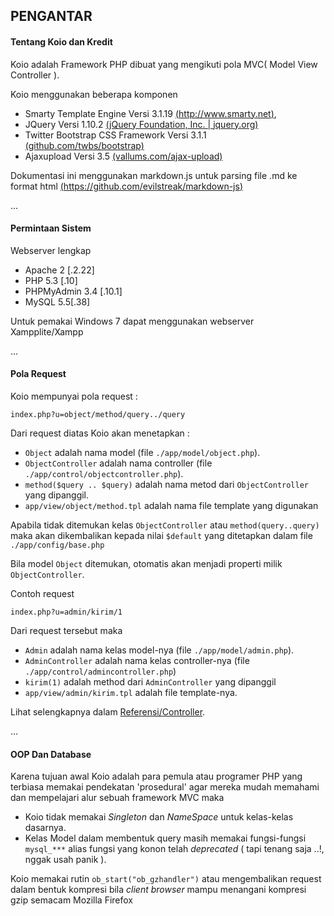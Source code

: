 ## PENGANTAR

#### Tentang Koio dan Kredit

Koio adalah Framework PHP dibuat yang mengikuti pola MVC( Model View Controller ).

Koio menggunakan beberapa komponen

- Smarty Template Engine Versi 3.1.19 [(http://www.smarty.net)](http://www.smarty.net),
- JQuery Versi 1.10.2 [(jQuery Foundation, Inc. | jquery.org)](http://www.jquery.org)
- Twitter Bootstrap CSS Framework Versi 3.1.1 [(github.com/twbs/bootstrap)](https://github.com/twbs/bootstrap)
- Ajaxupload Versi 3.5 [(vallums.com/ajax-upload)](http://valums.com/ajax-upload/)

Dokumentasi ini menggunakan markdown.js untuk parsing file .md  ke format html [(https://github.com/evilstreak/markdown-js)](https://github.com/evilstreak/markdown-js)

...

#### Permintaan Sistem

Webserver lengkap

- Apache 2 [.2.22]
- PHP 5.3 [.10]
- PHPMyAdmin 3.4 [.10.1]
- MySQL 5.5[.38]

Untuk pemakai Windows 7 dapat menggunakan webserver Xampplite/Xampp

...

#### Pola Request

Koio mempunyai pola request :

    index.php?u=object/method/query../query

Dari request diatas Koio akan menetapkan :

- `Object` adalah nama model (file  `./app/model/object.php`).
- `ObjectController` adalah nama controller (file `./app/control/objectcontroller.php`).
- `method($query .. $query)` adalah nama metod dari `ObjectController` yang dipanggil.
- `app/view/object/method.tpl` adalah nama file template yang digunakan


Apabila tidak ditemukan kelas `ObjectController` atau `method(query..query)` maka akan dikembalikan kepada nilai `$default` yang ditetapkan dalam file `./app/config/base.php`

Bila model `Object` ditemukan, otomatis akan menjadi properti milik `ObjectController`.

Contoh request

    index.php?u=admin/kirim/1

Dari request tersebut maka

- `Admin` adalah nama kelas model-nya (file `./app/model/admin.php`).
- `AdminController` adalah nama kelas controller-nya (file `./app/control/admincontroller.php`)
- `kirim(1)` adalah method dari `AdminController` yang dipanggil
- `app/view/admin/kirim.tpl` adalah file template-nya.

Lihat selengkapnya dalam [Referensi/Controller](isi/referensi/controller.md).

...


#### OOP Dan Database

Karena tujuan awal Koio adalah para pemula atau
programer PHP yang terbiasa memakai pendekatan 'prosedural'
agar mereka mudah memahami dan mempelajari alur sebuah framework MVC maka

- Koio tidak memakai *Singleton* dan *NameSpace* untuk kelas-kelas dasarnya.
- Kelas Model dalam membentuk query masih memakai fungsi-fungsi `mysql_***` alias
fungsi yang konon telah *deprecated* ( tapi tenang saja ..!, nggak usah panik ).

Koio memakai rutin `ob_start("ob_gzhandler")` atau
mengembalikan request dalam bentuk kompresi bila *client browser* mampu menangani
kompresi gzip semacam Mozilla Firefox 
